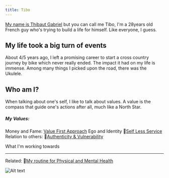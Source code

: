 ```yaml
---
title: Tibo
---
```



[My name is Thibaut Gabriel](thibaut) but you can call me Tibo, I'm a 28years old French guy who's trying to build a life for himself. Like everyone, I guess. 

## My life took a big turn of events
About 4/5 years ago, I left a promising career to start a cross country journey by bike which never really ended. The impact it had on my life is immense. Among many things I picked upon the road, there was the Ukulele.


## Who am I?
When talking about one's self, I like to talk about values. A value is the compass that guide one's actions after all, much like a North Star. 

##### My Values:
Money and Fame: [Value First Approach](valuevfa.md) 
Ego and Identity 📝[Self Less Service](📝sls.md)
Relation to others:  📝[Authenticity & Vulnerability](📝authenticity.md)

What I'm working towards


---
Related:
📝[My routine for Physical and Mental Health](📝routine.md)

![Alt text](/images/SkillsPassionsMoney.png)










